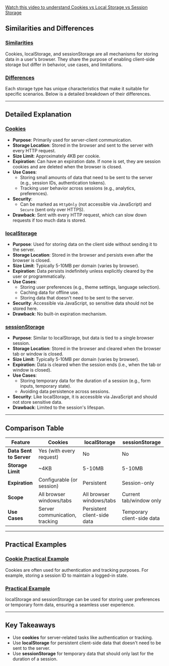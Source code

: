 [Watch this video to understand Cookies vs Local Storage vs Session Storage](https://youtu.be/GihQAC1I39Q?si=jUqlglyocWp6PEK-)

## Similarities and Differences

### [Similarities](https://youtu.be/GihQAC1I39Q?si=-bLo0dqy5MDLaw_I)
Cookies, localStorage, and sessionStorage are all mechanisms for storing data in a user's browser. They share the purpose of enabling client-side storage but differ in behavior, use cases, and limitations.

### [Differences](https://youtu.be/GihQAC1I39Q?si=AFvJtLW59rR1efv9&t=85)
Each storage type has unique characteristics that make it suitable for specific scenarios. Below is a detailed breakdown of their differences.

---

## Detailed Explanation

### [Cookies](https://youtu.be/GihQAC1I39Q?si=09aDad02b9vHM44R&t=98)
- **Purpose**: Primarily used for server-client communication.
- **Storage Location**: Stored in the browser and sent to the server with every HTTP request.
- **Size Limit**: Approximately 4KB per cookie.
- **Expiration**: Can have an expiration date. If none is set, they are session cookies and are deleted when the browser is closed.
- **Use Cases**:
    - Storing small amounts of data that need to be sent to the server (e.g., session IDs, authentication tokens).
    - Tracking user behavior across sessions (e.g., analytics, preferences).
- **Security**:
    - Can be marked as `HttpOnly` (not accessible via JavaScript) and `Secure` (sent only over HTTPS).
- **Drawback**: Sent with every HTTP request, which can slow down requests if too much data is stored.

### [localStorage](https://youtu.be/GihQAC1I39Q?si=RWYt0ijw9xkUM2eX)
- **Purpose**: Used for storing data on the client side without sending it to the server.
- **Storage Location**: Stored in the browser and persists even after the browser is closed.
- **Size Limit**: Typically 5-10MB per domain (varies by browser).
- **Expiration**: Data persists indefinitely unless explicitly cleared by the user or programmatically.
- **Use Cases**:
    - Storing user preferences (e.g., theme settings, language selection).
    - Caching data for offline use.
    - Storing data that doesn't need to be sent to the server.
- **Security**: Accessible via JavaScript, so sensitive data should not be stored here.
- **Drawback**: No built-in expiration mechanism.

### [sessionStorage](https://youtu.be/GihQAC1I39Q?si=srM0oMoIAAwpJSlp&t=300)
- **Purpose**: Similar to localStorage, but data is tied to a single browser session.
- **Storage Location**: Stored in the browser and cleared when the browser tab or window is closed.
- **Size Limit**: Typically 5-10MB per domain (varies by browser).
- **Expiration**: Data is cleared when the session ends (i.e., when the tab or window is closed).
- **Use Cases**:
    - Storing temporary data for the duration of a session (e.g., form inputs, temporary state).
    - Avoiding data persistence across sessions.
- **Security**: Like localStorage, it is accessible via JavaScript and should not store sensitive data.
- **Drawback**: Limited to the session's lifespan.

---

## Comparison Table

| Feature                | Cookies                  | localStorage           | sessionStorage         |
|------------------------|--------------------------|-------------------------|-------------------------|
| **Data Sent to Server** | Yes (with every request) | No                      | No                      |
| **Storage Limit**       | ~4KB                    | 5-10MB                 | 5-10MB                 |
| **Expiration**          | Configurable (or session) | Persistent             | Session-only           |
| **Scope**               | All browser windows/tabs | All browser windows/tabs | Current tab/window only |
| **Use Cases**           | Server communication, tracking | Persistent client-side data | Temporary client-side data |

---

## Practical Examples

### [Cookie Practical Example](https://youtu.be/GihQAC1I39Q?si=DFrlKcIKAV3pmSTC&t=597)
Cookies are often used for authentication and tracking purposes. For example, storing a session ID to maintain a logged-in state.

### [Practical Example](https://youtu.be/GihQAC1I39Q?si=srM0oMoIAAwpJSlp&t=300)
localStorage and sessionStorage can be used for storing user preferences or temporary form data, ensuring a seamless user experience.

---

## Key Takeaways
- Use **cookies** for server-related tasks like authentication or tracking.
- Use **localStorage** for persistent client-side data that doesn't need to be sent to the server.
- Use **sessionStorage** for temporary data that should only last for the duration of a session.